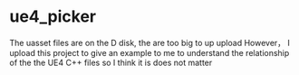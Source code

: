 # ue4_picker
The uasset files are on the D disk, the are too big to up upload
However， I upload this project to give an example to me to understand the relationship of the the UE4 C++ files so I think it is does not matter
